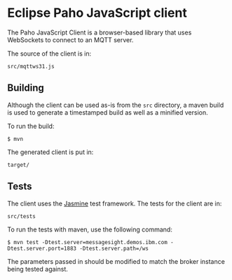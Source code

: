 Eclipse Paho JavaScript client
==============================

The Paho JavaScript Client is a browser-based library that uses WebSockets to connect
to an MQTT server.

The source of the client is in:

    src/mqttws31.js

## Building

Although the client can be used as-is from the `src` directory, a maven build is used to generate a timestamped build as well as a minified version.

To run the build:

    $ mvn

The generated client is put in:

    target/


## Tests

The client uses the [Jasmine](http://jasmine.github.io/) test framework. The tests for the client are in:

    src/tests

To run the tests with maven, use the following command:

    $ mvn test -Dtest.server=messagesight.demos.ibm.com -Dtest.server.port=1883 -Dtest.server.path=/ws

The parameters passed in should be modified to match the broker instance being tested against.

